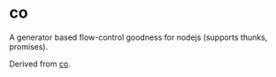 # co

A generator based flow-control goodness for nodejs (supports thunks, promises).

Derived from [co](https://github.com/tj/co).
